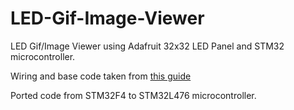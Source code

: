 # LED-Gif-Image-Viewer
LED Gif/Image Viewer using Adafruit 32x32 LED Panel and STM32 microcontroller.

Wiring and base code taken from [this guide](https://www.instructables.com/32x32-RGB-LED-Plasma-w-STM32F4/)

Ported code from STM32F4 to STM32L476 microcontroller.

